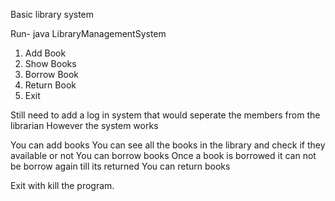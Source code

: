 Basic library system 

Run- java LibraryManagementSystem

1. Add Book
2. Show Books
3. Borrow Book
4. Return Book
5. Exit

Still need to add a log in system that would seperate the members from the librarian 
However the system works 

You can add books 
You can see all the books in the library and check if they available or not 
You can borrow books 
Once a book is borrowed it can not be borrow again till its returned 
You can return books

Exit with kill the program.
